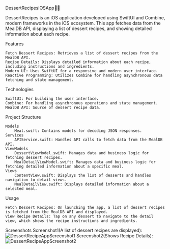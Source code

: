 DessertRecipesiOSApp📱🍰

DessertRecipes is an iOS application developed using SwiftUI and Combine, modern frameworks in the iOS ecosystem. This app fetches data from the MealDB API, displaying a list of dessert recipes, and showing detailed information about each recipe.


Features

    Fetch Dessert Recipes: Retrieves a list of dessert recipes from the MealDB API.
    Recipe Details: Displays detailed information about each recipe, including instructions and ingredients.
    Modern UI: Uses SwiftUI for a responsive and modern user interface.
    Reactive Programming: Utilizes Combine for handling asynchronous data fetching and state management.

Technologies

    SwiftUI: For building the user interface.
    Combine: For handling asynchronous operations and state management.
    MealDB API: Source of dessert recipe data.

Project Structure

    Models
        Meal.swift: Contains models for decoding JSON responses.
    Services
        APIService.swift: Handles API calls to fetch data from the MealDB API.
    ViewModels
        DessertViewModel.swift: Manages data and business logic for fetching dessert recipes.
        MealDetailViewModel.swift: Manages data and business logic for fetching detailed information about a specific meal.
    Views
        ContentView.swift: Displays the list of desserts and handles navigation to detail views.
        MealDetailView.swift: Displays detailed information about a selected meal.

Usage

    Fetch Dessert Recipes: On launching the app, a list of dessert recipes is fetched from the MealDB API and displayed.
    View Recipe Details: Tap on any dessert to navigate to the detail view, which shows the recipe instructions and ingredients.

Screenshots
Screenshot1(A list of dessert recipes are displayed): ![DessertRecipeAppScreenshot1](https://github.com/rajkumarmaddoju11/DessertRecipesiOS/assets/171982770/b59adb37-9421-4770-b37d-6c641258fd89)
Screenshot2(Shows Recipe Details): ![DessertRecipeAppScreenshot2](https://github.com/rajkumarmaddoju11/DessertRecipesiOS/assets/171982770/8d9278a0-c681-49ac-8527-936e96ae9bd8)



